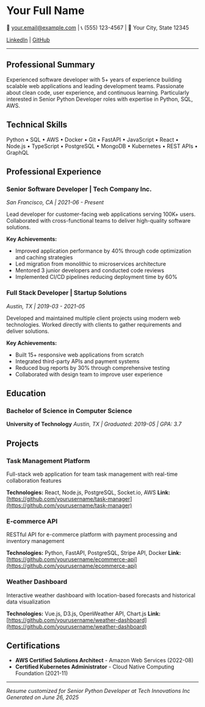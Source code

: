# Your Full Name

📧 your.email@example.com | 📞 (555) 123-4567 | 📍 Your City, State 12345

[LinkedIn](https://linkedin.com/in/yourprofile) | [GitHub](https://github.com/yourusername)

---

## Professional Summary

Experienced software developer with 5+ years of experience building scalable web applications and leading development teams. Passionate about clean code, user experience, and continuous learning. Particularly interested in Senior Python Developer roles with expertise in Python, SQL, AWS.

## Technical Skills

Python • SQL • AWS • Docker • Git • FastAPI • JavaScript • React • Node.js • TypeScript • PostgreSQL • MongoDB • Kubernetes • REST APIs • GraphQL

## Professional Experience

### Senior Software Developer | Tech Company Inc.
*San Francisco, CA | 2021-06 - Present*

Lead developer for customer-facing web applications serving 100K+ users. Collaborated with cross-functional teams to deliver high-quality software solutions.

**Key Achievements:**
- Improved application performance by 40% through code optimization and caching strategies
- Led migration from monolithic to microservices architecture
- Mentored 3 junior developers and conducted code reviews
- Implemented CI/CD pipelines reducing deployment time by 60%

### Full Stack Developer | Startup Solutions
*Austin, TX | 2019-03 - 2021-05*

Developed and maintained multiple client projects using modern web technologies. Worked directly with clients to gather requirements and deliver solutions.

**Key Achievements:**
- Built 15+ responsive web applications from scratch
- Integrated third-party APIs and payment systems
- Reduced bug reports by 30% through comprehensive testing
- Collaborated with design team to improve user experience

## Education

### Bachelor of Science in Computer Science
**University of Technology**
*Austin, TX | Graduated: 2019-05 | GPA: 3.7*

## Projects

### Task Management Platform
Full-stack web application for team task management with real-time collaboration features

**Technologies:** React, Node.js, PostgreSQL, Socket.io, AWS
**Link:** [https://github.com/yourusername/task-manager](https://github.com/yourusername/task-manager)

### E-commerce API
RESTful API for e-commerce platform with payment processing and inventory management

**Technologies:** Python, FastAPI, PostgreSQL, Stripe API, Docker
**Link:** [https://github.com/yourusername/ecommerce-api](https://github.com/yourusername/ecommerce-api)

### Weather Dashboard
Interactive weather dashboard with location-based forecasts and historical data visualization

**Technologies:** Vue.js, D3.js, OpenWeather API, Chart.js
**Link:** [https://github.com/yourusername/weather-dashboard](https://github.com/yourusername/weather-dashboard)

## Certifications

- **AWS Certified Solutions Architect** - Amazon Web Services (2022-08)
- **Certified Kubernetes Administrator** - Cloud Native Computing Foundation (2021-11)

---
*Resume customized for Senior Python Developer at Tech Innovations Inc*
*Generated on June 26, 2025*